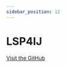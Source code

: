 ```yaml
---
sidebar_position: 12
---
```


# LSP4IJ

[Visit the GitHub](https://github.com/redhat-developer/lsp4ij)